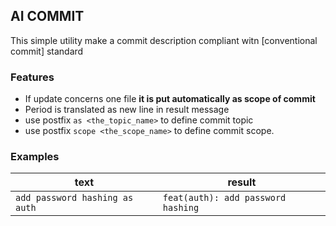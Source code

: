 ## AI COMMIT

This simple utility make a commit description compliant witn [conventional commit] standard


### Features

* If update concerns one file **it is put automatically as scope of commit** 
* Period is translated as new line in result message
* use postfix `as <the_topic_name>` to define commit topic
* use postfix `scope <the_scope_name>` to define commit scope. 


### Examples

| text | result
 --- | ---
| `add password hashing as auth` | `feat(auth): add password hashing`

